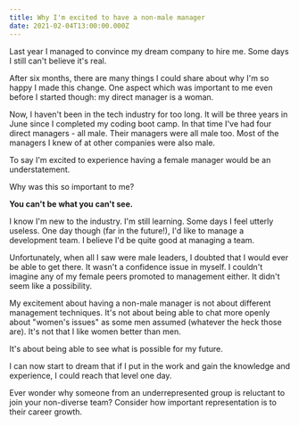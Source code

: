 ```yaml
---
title: Why I'm excited to have a non-male manager
date: 2021-02-04T13:00:00.000Z
---
```


Last year I managed to convince my dream company to hire me. Some days I still can't believe it's real.

After six months, there are many things I could share about why I'm so happy I made this change. One aspect which was important to me even before I started though: my direct manager is a woman.

Now, I haven't been in the tech industry for too long. It will be three years in June since I completed my coding boot camp. In that time I've had four direct managers - all male. Their managers were all male too. Most of the managers I knew of at other companies were also male.

To say I'm excited to experience having a female manager would be an understatement.

Why was this so important to me?

**You can't be what you can't see.**

I know I'm new to the industry. I'm still learning. Some days I feel utterly useless. One day though (far in the future!), I'd like to manage a development team. I believe I'd be quite good at managing a team.

Unfortunately, when all I saw were male leaders, I doubted that I would ever be able to get there. It wasn't a confidence issue in myself. I couldn't imagine any of my female peers promoted to management either. It didn't seem like a possibility.

My excitement about having a non-male manager is not about different management techniques. It's not about being able to chat more openly about "women's issues" as some men assumed (whatever the heck those are). It's not that I like women better than men.

It's about being able to see what is possible for my future.

I can now start to dream that if I put in the work and gain the knowledge and experience, I could reach that level one day.

Ever wonder why someone from an underrepresented group is reluctant to join your non-diverse team? Consider how important representation is to their career growth.
